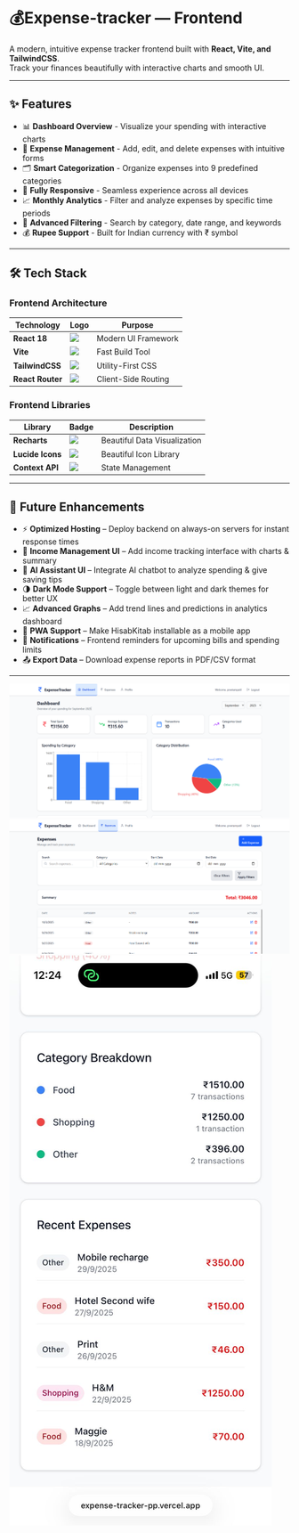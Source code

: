 # 💰Expense-tracker — Frontend

A modern, intuitive expense tracker frontend built with **React, Vite, and TailwindCSS**.  
Track your finances beautifully with interactive charts and smooth UI.

---

## ✨ Features

- 📊 **Dashboard Overview** - Visualize your spending with interactive charts  
- 💸 **Expense Management** - Add, edit, and delete expenses with intuitive forms  
- 🗂️ **Smart Categorization** - Organize expenses into 9 predefined categories  
- 📱 **Fully Responsive** - Seamless experience across all devices  
- 📈 **Monthly Analytics** - Filter and analyze expenses by specific time periods  
- 🎯 **Advanced Filtering** - Search by category, date range, and keywords  
- 💰 **Rupee Support** - Built for Indian currency with ₹ symbol  

---

## 🛠️ Tech Stack

### Frontend Architecture
<div align="center">

| Technology | Logo | Purpose |
|------------|------|---------|
| **React 18** | <img src="https://img.shields.io/badge/React-20232A?style=for-the-badge&logo=react&logoColor=61DAFB" width="100"> | Modern UI Framework |
| **Vite** | <img src="https://img.shields.io/badge/Vite-B73BFE?style=for-the-badge&logo=vite&logoColor=FFD62E" width="80"> | Fast Build Tool |
| **TailwindCSS** | <img src="https://img.shields.io/badge/Tailwind_CSS-38B2AC?style=for-the-badge&logo=tailwind-css&logoColor=white" width="120"> | Utility-First CSS |
| **React Router** | <img src="https://img.shields.io/badge/React_Router-CA4245?style=for-the-badge&logo=react-router&logoColor=white" width="120"> | Client-Side Routing |

</div>

### Frontend Libraries
<div align="center">

| Library | Badge | Description |
|---------|-------|-------------|
| **Recharts** | <img src="https://img.shields.io/badge/Recharts-FF6384?style=flat-square&logo=chart.js&logoColor=white" width="90"> | Beautiful Data Visualization |
| **Lucide Icons** | <img src="https://img.shields.io/badge/Lucide-000000?style=flat-square&logo=react&logoColor=white" width="90"> | Beautiful Icon Library |
| **Context API** | <img src="https://img.shields.io/badge/Context_API-61DAFB?style=flat-square&logo=react&logoColor=black" width="90"> | State Management |

</div>

---

## 🧠 Future Enhancements

- ⚡ **Optimized Hosting** – Deploy backend on always-on servers for instant response times  
- 🧾 **Income Management UI** – Add income tracking interface with charts & summary  
- 🤖 **AI Assistant UI** – Integrate AI chatbot to analyze spending & give saving tips  
- 🌗 **Dark Mode Support** – Toggle between light and dark themes for better UX  
- 📈 **Advanced Graphs** – Add trend lines and predictions in analytics dashboard  
- 📲 **PWA Support** – Make HisabKitab installable as a mobile app  
- 🔔 **Notifications** – Frontend reminders for upcoming bills and spending limits  
- 📤 **Export Data** – Download expense reports in PDF/CSV format  

---

![Dashboard](./public/dashboard.png)
![Expenses](./public/expenses.png)
![Mobile view](./public/mobile.jpg)

